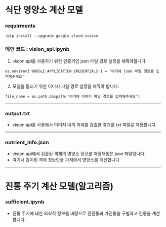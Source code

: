 # 식단 영양소 계산 모델
### requirments
```!pip install --upgrade google-cloud-vision```
### 메인 코드 : vision_api.ipynb
1. vision api를 사용하기 위한 인증키인 json 파일 경로 설정을 해줘야합니다.
   
```os.environ['GOOGLE_APPLICATION_CREDENTIALS'] = '여기에 json 파일 경로를 입력해주세요'```

2. 모델을 돌리기 위한 이미지 파일 경로 설정을 해줘야 합니다.

```file_name = os.path.abspath('여기에 이미지 파일 경로를 입력해주세요')```

-----
### output.txt
- vision api를 사용해서 이미지 내의 객체를 검출한 결과를 txt 파일로 저장합니다.
-----
### nutrient_info.json
- vision api에서 검출된 객체의 영양소 정보를 저장해놓은 json 파일입니다.
- 여기서 감지된 객체 정보만을 가져와서 영양소를 계산합니다.

---
# 진통 주기 계산 모델(알고리즘)
### sufficient.ipynb
- 진통 주기에 대한 의학적 정보를 바탕으로 진진통과 가진통을 구별하고 진통을 계산합니다.
